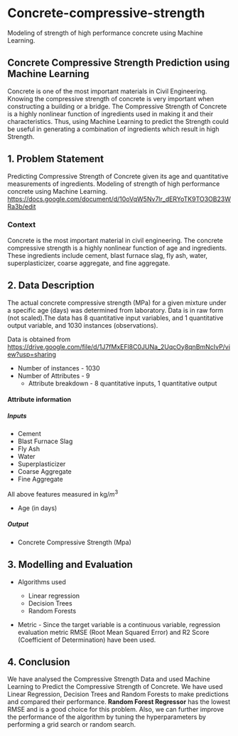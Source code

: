 # Concrete-compressive-strength
Modeling of strength of high performance concrete using Machine Learning.

## Concrete Compressive Strength Prediction using Machine Learning

Concrete is one of the most important materials in Civil Engineering. Knowing the compressive strength of concrete is very important when constructing a building or a bridge. The Compressive Strength of Concrete is a highly nonlinear function of ingredients used in making it and their characteristics. Thus, using Machine Learning to predict the Strength could be useful in generating a combination of ingredients which result in high Strength.


## 1. Problem Statement
Predicting Compressive Strength of Concrete given its age and quantitative measurements of ingredients.
Modeling of strength of high performance concrete using Machine Learning.
https://docs.google.com/document/d/10oVqW5Nv7lr_dERYoTK9TO3OB23WRa3b/edit

### Context

Concrete is the most important material in civil engineering. The concrete compressive strength is a highly nonlinear function of age and ingredients. These ingredients include cement, blast furnace slag, fly ash, water, superplasticizer, coarse aggregate, and fine aggregate.

## 2. Data Description

The actual concrete compressive strength (MPa) for a given mixture under a specific age (days) was determined from laboratory. Data is in raw form (not scaled).The data has 8 quantitative input variables, and 1 quantitative output variable, and 1030 instances (observations).

Data is obtained from
https://drive.google.com/file/d/1J7fMxEFl8C0JUNa_2UqcOy8qnBmNcIvP/view?usp=sharing

* Number of instances - 1030
* Number of Attributes - 9
  * Attribute breakdown - 8 quantitative inputs, 1 quantitative output

#### Attribute information
##### Inputs
* Cement
* Blast Furnace Slag
* Fly Ash
* Water
* Superplasticizer
* Coarse Aggregate
* Fine Aggregate

All above features measured in kg/$m^3$

* Age (in days)

##### Output
* Concrete Compressive Strength (Mpa)

## 3. Modelling and Evaluation

* Algorithms used
  * Linear regression
  * Decision Trees
  * Random Forests

* Metric - Since the target variable is a continuous variable, regression evaluation metric RMSE (Root Mean Squared Error) and R2 Score (Coefficient of Determination) have been used.





## 4. Conclusion

We have analysed the Compressive Strength Data and used Machine Learning to Predict the Compressive Strength of Concrete. We have used Linear Regression, Decision Trees and Random Forests to make predictions and compared their performance. **Random Forest Regressor** has the lowest RMSE and is a good choice for this problem. Also, we can further improve the performance of the algorithm by tuning the hyperparameters by performing a grid search or random search.
